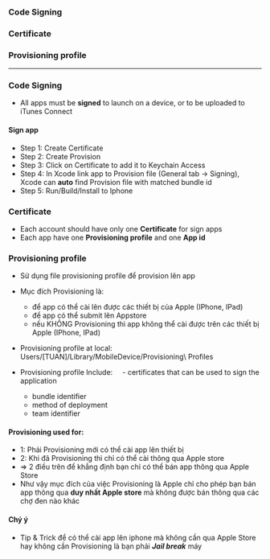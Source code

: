 ### Code Signing
### Certificate
### Provisioning profile


-------------------------------------------

### Code Signing
* All apps must be **signed** to launch on a device, or to be uploaded to iTunes Connect
  
#### Sign app

* Step 1: Create Certificate
* Step 2: Create Provision
* Step 3: Click on Certificate to add it to Keychain Access
* Step 4: In Xcode link app to Provision file (General tab -> Signing), Xcode can **auto** find Provision file with matched bundle id
* Step 5: Run/Build/Install to Iphone
 
### Certificate

* Each account should have only one **Certificate** for sign apps
* Each app have one **Provisioning profile** and one **App id** 

  
### Provisioning profile
* Sử dụng file provisioning profile để provision lên app
* Mục đích Provisioning là:
  * để app có thể cài lên được các thiết bị của Apple (IPhone, IPad)
  * để app có thể submit lên Appstore
  * nếu KHÔNG Provisioning thì app không thể cài được trên các thiết bị Apple (IPhone, IPad)

* Provisioning profile at local: Users/[TUAN]/Library/MobileDevice/Provisioning\ Profiles
* Provisioning profile Include: 
     - certificates that can be used to sign the application
     - bundle identifier
     - method of deployment
     - team identifier
     
#### Provisioning used for:
 - 1: Phải Provisioning mới có thể cài app lên thiết bị
 - 2: Khi đã Provisioning thì chỉ có thể cài thông qua Apple store
 - => 2 điều trên để khẳng định bạn chỉ có thể bán app thông qua Apple Store
 - Như vậy mục đích của việc Provisioning là Apple chỉ cho phép bạn bán app thông qua **duy nhất Apple store** mà không được bán thông qua các chợ đen nào khác
 
#### Chý ý
 - Tip & Trick để có thể cài app lên iphone mà không cần qua Apple Store hay không cần Provisioning là bạn phải ***Jail break*** máy

  
  
